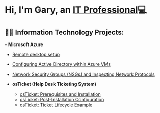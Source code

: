 <h1>Hi, I'm Gary, an <a href="https://www.linkedin.com/feed/?trk=homepage-basic_sign-in-submit">IT Professional</a>💻</h1>

<h2>👨‍💻 Information Technology Projects:</h2>
- <b>Microsoft Azure</b>
  
  - [Remote desktop setup](https://github.com/G-Code6/Remote-desktop)
  - [Configuring Active Directory within Azure VMs](https://github.com/G-Code6/Configuring-Active-Directory.)
  - [Network Security Groups (NSGs) and Inspecting Network Protocols](https://github.com/joshmadakoredmonds/azure-network-protocols)

- <b>osTicket (Help Desk Ticketing System)</b>
  - [osTicket: Prerequisites and Installation](https://github.com/G-Code6/osTicket-Help-Desk-Ticketing-System/blob/main/README.md)
  - [osTicket: Post-Installation Configuration](https://github.com/joshmadakoredmonds/post-install-config)
  - [osTicket: Ticket Lifecycle Example](https://github.com/G-Code6/osTicket-Ticket-Creation-and-Lifecycle/blob/main/README.md)
